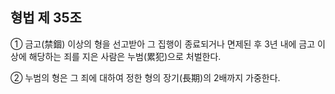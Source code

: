 ## 형법 제 35조

① 금고(禁錮) 이상의 형을 선고받아 그 집행이 종료되거나 면제된 후 3년 내에 금고 이상에 해당하는 죄를 지은 사람은 누범(累犯)으로 처벌한다.

② 누범의 형은 그 죄에 대하여 정한 형의 장기(長期)의 2배까지 가중한다.